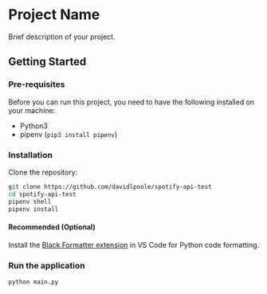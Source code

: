 # Project Name

Brief description of your project.

## Getting Started

### Pre-requisites

Before you can run this project, you need to have the following installed on your machine:

- Python3
- pipenv (`pip3 install pipenv`)

### Installation

Clone the repository:

```zsh
git clone https://github.com/davidlpoole/spotify-api-test
cd spotify-api-test
pipenv shell
pipenv install
```

#### Recommended (Optional)

Install the [Black Formatter extension](https://marketplace.visualstudio.com/items?itemName=ms-python.black-formatter) in VS Code for Python code formatting.

### Run the application

```zsh
python main.py
```